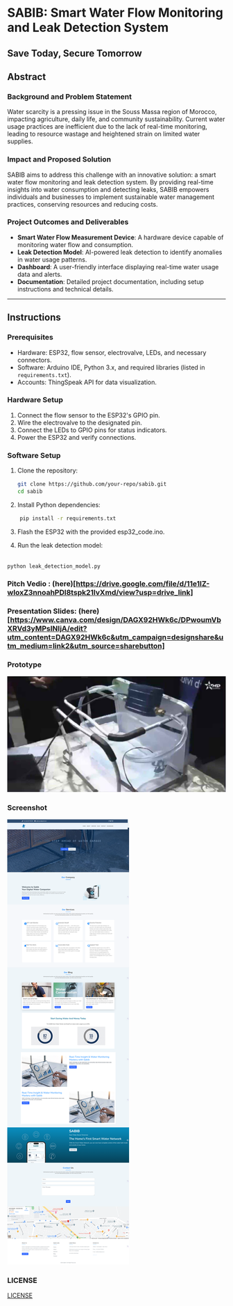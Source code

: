 # SABIB: Smart Water Flow Monitoring and Leak Detection System
## Save Today, Secure Tomorrow

## Abstract

### Background and Problem Statement  
Water scarcity is a pressing issue in the Souss Massa region of Morocco, impacting agriculture, daily life, and community sustainability. Current water usage practices are inefficient due to the lack of real-time monitoring, leading to resource wastage and heightened strain on limited water supplies.

### Impact and Proposed Solution  
SABIB aims to address this challenge with an innovative solution: a smart water flow monitoring and leak detection system. By providing real-time insights into water consumption and detecting leaks, SABIB empowers individuals and businesses to implement sustainable water management practices, conserving resources and reducing costs.

### Project Outcomes and Deliverables  
- **Smart Water Flow Measurement Device**: A hardware device capable of monitoring water flow and consumption.  
- **Leak Detection Model**: AI-powered leak detection to identify anomalies in water usage patterns.  
- **Dashboard**: A user-friendly interface displaying real-time water usage data and alerts.  
- **Documentation**: Detailed project documentation, including setup instructions and technical details.  

---

## Instructions

### Prerequisites  
- Hardware: ESP32, flow sensor, electrovalve, LEDs, and necessary connectors.  
- Software: Arduino IDE, Python 3.x, and required libraries (listed in `requirements.txt`).  
- Accounts: ThingSpeak API for data visualization.

### Hardware Setup  
1. Connect the flow sensor to the ESP32's GPIO pin.  
2. Wire the electrovalve to the designated pin.  
3. Connect the LEDs to GPIO pins for status indicators.  
4. Power the ESP32 and verify connections.  

### Software Setup  
1. Clone the repository:  
   ```bash
   git clone https://github.com/your-repo/sabib.git
   cd sabib

2. Install Python dependencies:
```bash
    pip install -r requirements.txt
```
3. Flash the ESP32 with the provided esp32_code.ino.

4. Run the leak detection model:
```bash

python leak_detection_model.py
```


### Pitch Vedio : (here)[https://drive.google.com/file/d/11e1IZ-wIoxZ3nnoahPDl8tspk21IvXmd/view?usp=drive_link]

### Presentation Slides: (here)[https://www.canva.com/design/DAGX92HWk6c/DPwoumVbXRVd3yMPsINIjA/edit?utm_content=DAGX92HWk6c&utm_campaign=designshare&utm_medium=link2&utm_source=sharebutton]


### Prototype
![alt text](image-1.png)


### Screenshot
![alt text](screencapture-sabib-team-2024-05-16-15_22_46.png)



### LICENSE
[LICENSE](LICENSE)